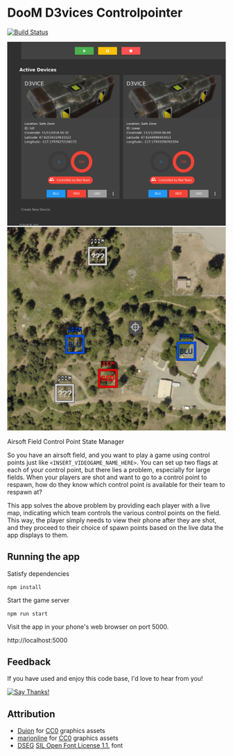 # DooM D3vices Controlpointer

[![Build Status](https://travis-ci.com/doomsquadairsoft/controlpointer.svg?branch=master)](https://travis-ci.com/doomsquadairsoft/controlpointer)

![The Controlpointer admin interface boasts the ability to create new D3vices, and remotely change their state.](https://raw.githubusercontent.com/doomsquadairsoft/controlpointer/master/src_client/assets/controlpointer_example.png)
![The Controlpointer map shows the capture points and their controlling team.](https://raw.githubusercontent.com/doomsquadairsoft/controlpointer/master/src_client/assets/controlpointer_example2.png)

Airsoft Field Control Point State Manager


So you have an airsoft field, and you want to play a game using control points just like `<INSERT_VIDEOGAME_NAME_HERE>`. You can set up two flags at each of your control point, but there lies a problem, especially for large fields. When your players are shot and want to go to a control point to respawn, how do they know which control point is available for their team to respawn at?

This app solves the above problem by providing each player with a live map, indicating which team controls the various control points on the field. This way, the player simply needs to view their phone after they are shot, and they proceed to their choice of spawn points based on the live data the app displays to them.


## Running the app

Satisfy dependencies

    npm install


Start the game server

    npm run start

Visit the app in your phone's web browser on port 5000.

http://localhost:5000


## Feedback

If you have used and enjoy this code base, I'd love to hear from you!

[![Say Thanks!](https://img.shields.io/badge/Say%20Thanks-!-1EAEDB.svg)](https://saythanks.io/to/insanity54)


## Attribution

  * [Duion](https://opengameart.org/users/duion) for [CC0](https://creativecommons.org/choose/zero/) graphics assets
  * [marionline](https://opengameart.org/users/marionline) for [CC0](https://creativecommons.org/choose/zero/) graphics assets
  * [DSEG](https://www.keshikan.net/fonts-e.html) [SIL Open Font License 1.1.](http://scripts.sil.org/OFL) font
